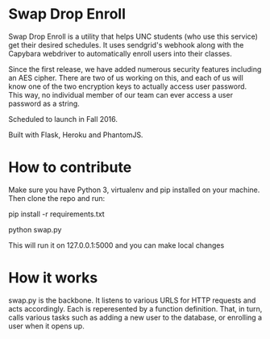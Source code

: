 # Swap Drop Enroll

Swap Drop Enroll is a utility that helps UNC students (who use this service) get their desired schedules. It uses sendgrid's webhook along with the Capybara webdriver to automatically enroll users into their classes. 

Since the first release, we have added numerous security features including an AES cipher. There are two of us working on this, and each of us will know one of the two encryption keys to actually access user password. This way, no individual member of our team can ever access a user password as a string.

Scheduled to launch in Fall 2016.

Built with Flask, Heroku and PhantomJS.

# How to contribute

Make sure you have Python 3, virtualenv and pip installed on your machine. Then clone the repo and run:

pip install -r requirements.txt

python swap.py 

This will run it on 127.0.0.1:5000 and you can make local changes

# How it works

swap.py is the backbone. It listens to various URLS for HTTP requests and acts accordingly. Each is reperesented by a function definition. That, in turn, calls various tasks such as adding a new user to the database, or enrolling a user when it opens up.